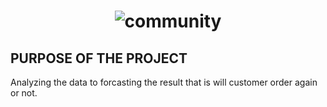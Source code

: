 <h1 align="center">
  <img src="https://t4.ftcdn.net/jpg/03/01/76/65/360_F_301766534_Nd0WoLqus2TVilLcRQL6OMACiJeEgnWu.jpg" alt="community" />
</h1>

## PURPOSE OF THE PROJECT
Analyzing the data to forcasting the result that is will customer order again or not.

